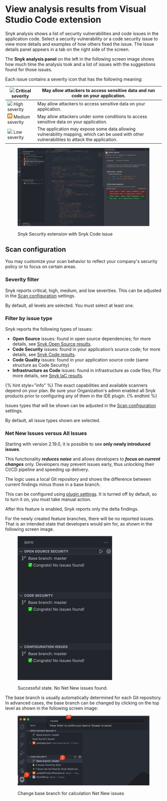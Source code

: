 # View analysis results from Visual Studio Code extension

Snyk analysis shows a list of security vulnerabilities and code issues in the application code. Select a security vulnerability or a code security issue to view more details and examples of how others fixed the issue. The Issue details panel appears in a tab on the right side of the screen.

The **Snyk analysis panel** on the left in the following screen image shows how much time the analysis took and a list of issues with the suggestions found for those issues.

Each issue contains a severity icon that has the following meaning:

| ![](<../../../../.gitbook/assets/image (201) (1) (1) (1) (1) (1) (1) (1) (1) (1) (1) (1) (1) (1) (1) (1) (1).png>) Critical severity                                                                                                    | May allow attackers to access sensitive data and run code on your application.                                                               |
| --------------------------------------------------------------------------------------------------------------------------------------------------------------------------------------------------------------------------------------- | -------------------------------------------------------------------------------------------------------------------------------------------- |
| ![](<../../../../.gitbook/assets/image (10) (1) (1) (2) (1) (1) (1) (1) (1) (1) (1) (1) (1) (1) (1) (1) (1) (1) (1) (1) (1) (1) (1) (1) (1) (1) (1) (1) (1) (1) (1) (1) (1) (1) (1) (1) (1) (1) (1) (1) (1) (5) (3).png>) High severity | May allow attackers to access sensitive data on your application.                                                                            |
| ![](<../../../../.gitbook/assets/image (116) (1) (1) (1) (1) (1) (1) (1) (1) (1) (1) (1) (1) (1) (1) (1) (1) (1) (1) (1) (1) (1) (1) (1) (1) (1) (1) (1) (1) (1) (5) (6).png>) Medium severity                                          | May allow attackers under some conditions to access sensitive data on your application.                                                      |
| ![](<../../../../.gitbook/assets/image (114) (1) (1) (1) (1) (1) (1) (1) (1) (1) (1) (1) (1) (1) (1) (1) (1).png>) Low severity                                                                                                         | The application may expose some data allowing vulnerability mapping, which can be used with other vulnerabilities to attack the application. |

<figure><img src="../../../../.gitbook/assets/SCR-20241024-rqfj.png" alt="Snyk Security extension with Snyk Code issue"><figcaption><p>Snyk Security extension with Snyk Code issue</p></figcaption></figure>

## Scan configuration

You may customize your scan behavior to reflect your company's security policy or to focus on certain areas.&#x20;

### Severity filter

Snyk reports critical, high, medium, and low severities. This can be adjusted in the [Scan configuration](../visual-studio-code-extension-configuration.md#scan-configuration) settings.

By default, all levels are selected. You must select at least one.

### Filter by issue type

Snyk reports the following types of issues:

* **Open Source** issues: found in open source dependencies; for more details, see [Snyk Open Source results](analysis-results-snyk-open-source.md).
* **Code Security** issues: found in your application’s source code; for more details, see [Snyk Code results](analysis-results-snyk-code.md).
* **Code Quality** issues: found in your application source code (same structure as Code Security)
* **Infrastructure as Code** issues: found in infrastructure as code files; Ffor more details, see [Snyk IaC results](visual-studio-code-extension-analysis-results-snyk-iac-configuration.md).

{% hint style="info" %}
The exact capabilities and available scanners depend on your plan. Be sure your Organization's admin enabled all Snyk products prior to configuring any of them in the IDE plugin.
{% endhint %}

Issues types that will be shown can be adjusted in the [Scan configuration](../visual-studio-code-extension-configuration.md#scan-configuration) settings.

By default, all issue types shown are selected.

### Net New Issues versus All Issues

Starting with version 2.19.0, it is possible to see **only newly introduced issues**.

This functionality _**reduces noise**_ and allows developers to _**focus on current changes**_ only. Developers may prevent issues early, thus unlocking their CI/CD pipeline and speeding up delivery.

The logic uses a local Git repository and shows the difference between current findings minus those in a base branch.

This can be configured using [plugin settings](../visual-studio-code-extension-configuration.md#scan-configuration). It is turned off by default, so to turn it on, you must take manual action.

After this feature is enabled, Snyk reports only the delta findings.&#x20;

For the newly created feature branches, there will be no reported issues. That is an intended state that developers would aim for, as shown in the following screen image.

<figure><img src="../../../../.gitbook/assets/SCR-20241024-ruvq.png" alt="Successful state. No Net New issues found. " width="304"><figcaption><p>Successful state. No Net New issues found. </p></figcaption></figure>

The base branch is usually automatically determined for each Git repository. In advanced cases, the base branch can be changed by clicking on the top level as shown in the following screen image:

<figure><img src="../../../../.gitbook/assets/SCR-20241024-rwht.png" alt="Change base branch for calculation Net New issues"><figcaption><p>Change base branch for calculation Net New issues</p></figcaption></figure>

